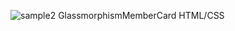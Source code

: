 ![sample2](https://github.com/imkarvendhan/GlassmorphismMemberCard/assets/139115888/945c1373-5a10-4573-9bc0-27ad0eb2fd03)
GlassmorphismMemberCard HTML/CSS
